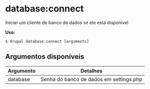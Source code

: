 # database:connect
Iniciar um cliente de banco de dados se ele está disponível

**Uso:**
```
$ drupal database:connect [arguments]
```

## Argumentos disponíveis
Argumento | Detalhes
---------|-------------
database | Senha do banco de dados em settings.php
